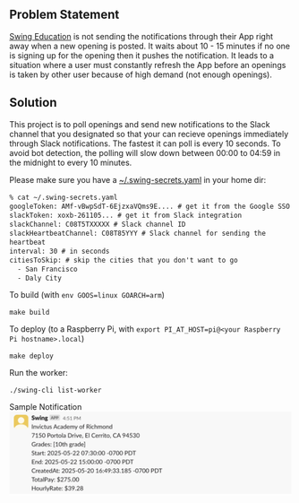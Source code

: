 ## Problem Statement

[Swing Education](https://swingeducation.com) is not sending the notifications through their App right away when a new opening is posted. It waits about 10 - 15 minutes if no one is signing up for the opening then it pushes the notification. It leads to a situation where a user must constantly refresh the App before an openings is taken by other user because of high demand (not enough openings).

## Solution

This project is to poll openings and send new notifications to the Slack channel that you designated so that your can recieve openings immediately through Slack notifications. The fastest it can poll is every 10 seconds. To avoid bot detection, the polling will slow down between 00:00 to 04:59 in the midnight to every 10 minutes.

Please make sure you have a [~/.swing-secrets.yaml](./swing-secrets.yaml) in your home dir:
```
% cat ~/.swing-secrets.yaml 
googleToken: AMf-vBwpSdT-6EjzxaVQms9E.... # get it from the Google SSO
slackToken: xoxb-261105... # get it from Slack integration
slackChannel: C08T5TXXXXX # Slack channel ID
slackHeartbeatChannel: C08T85YYY # Slack channel for sending the heartbeat
interval: 30 # in seconds
citiesToSkip: # skip the cities that you don't want to go
  - San Francisco
  - Daly City
```

To build (with `env GOOS=linux GOARCH=arm`)
```
make build
```

To deploy (to a Raspberry Pi, with `export PI_AT_HOST=pi@<your Raspberry Pi hostname>.local`)
```
make deploy
```

Run the worker:
```
./swing-cli list-worker
```


Sample Notification
![Sample Notification](./example-slack-notification.png)